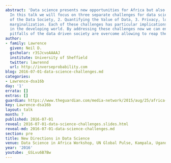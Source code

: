 ```yaml
---
abstract: 'Data science presents new opportunities for Africa but also new challenges.
  In this talk we will focus on three separate challenges for data science: 1. Paradoxes
  of the Data Society, 2. Quantifying the Value of Data, 3. Privacy, loss of control,
  marginalization. Each of these challenges has particular implications for data science
  in the developing world. By addressing these challenges now we can ensure that the
  pitfalls of the data driven society are overcome allowing to reap the benefits.'
author:
- family: Lawrence
  given: Neil D.
  gscholar: r3SJcvoAAAAJ
  institute: University of Sheffield
  twitter: lawrennd
  url: http://inverseprobability.com
blog: 2016-07-01-data-science-challenges.md
categories:
- Lawrence-dsa16b
day: '1'
errata: []
extras: []
guardian: https://www.theguardian.com/media-network/2015/aug/25/africa-benefit-data-science-information
key: Lawrence-dsa16b
layout: talk
month: 7
published: 2016-07-01
reveal: 2016-07-01-data-science-challenges.slides.html
reveal-md: 2016-07-01-data-science-challenges.md
section: pre
title: New Directions in Data Science
venue: Data Science in Africa Workshop, UN Global Pulse, Kampala, Uganda
year: '2016'
youtube: _GSLvu6B7Bw
---
```


